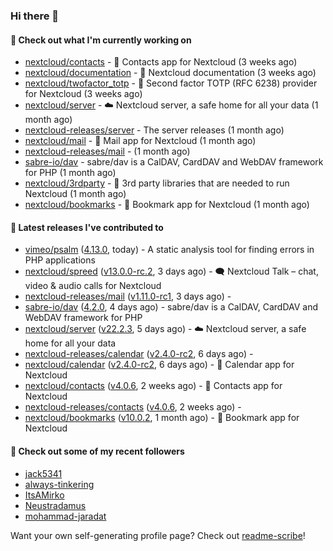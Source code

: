 ### Hi there 👋

#### 👷 Check out what I'm currently working on

- [nextcloud/contacts](https://github.com/nextcloud/contacts) - 📇 Contacts app for Nextcloud (3 weeks ago)
- [nextcloud/documentation](https://github.com/nextcloud/documentation) - 📘 Nextcloud documentation (3 weeks ago)
- [nextcloud/twofactor_totp](https://github.com/nextcloud/twofactor_totp) - 🔑 Second factor TOTP (RFC 6238) provider for Nextcloud (3 weeks ago)
- [nextcloud/server](https://github.com/nextcloud/server) - ☁️ Nextcloud server, a safe home for all your data (1 month ago)
- [nextcloud-releases/server](https://github.com/nextcloud-releases/server) - The server releases (1 month ago)
- [nextcloud/mail](https://github.com/nextcloud/mail) - 💌 Mail app for Nextcloud (1 month ago)
- [nextcloud-releases/mail](https://github.com/nextcloud-releases/mail) -  (1 month ago)
- [sabre-io/dav](https://github.com/sabre-io/dav) - sabre/dav is a CalDAV, CardDAV and WebDAV framework for PHP (1 month ago)
- [nextcloud/3rdparty](https://github.com/nextcloud/3rdparty) - :battery: 3rd party libraries that are needed to run Nextcloud (1 month ago)
- [nextcloud/bookmarks](https://github.com/nextcloud/bookmarks) - 🔖 Bookmark app for Nextcloud (1 month ago)

#### 🔭 Latest releases I've contributed to

- [vimeo/psalm](https://github.com/vimeo/psalm) ([4.13.0](https://github.com/vimeo/psalm/releases/tag/4.13.0), today) - A static analysis tool for finding errors in PHP applications
- [nextcloud/spreed](https://github.com/nextcloud/spreed) ([v13.0.0-rc.2](https://github.com/nextcloud/spreed/releases/tag/v13.0.0-rc.2), 3 days ago) - 🗨️ Nextcloud Talk – chat, video &amp; audio calls for Nextcloud
- [nextcloud-releases/mail](https://github.com/nextcloud-releases/mail) ([v1.11.0-rc1](https://github.com/nextcloud-releases/mail/releases/tag/v1.11.0-rc1), 3 days ago) - 
- [sabre-io/dav](https://github.com/sabre-io/dav) ([4.2.0](https://github.com/sabre-io/dav/releases/tag/4.2.0), 4 days ago) - sabre/dav is a CalDAV, CardDAV and WebDAV framework for PHP
- [nextcloud/server](https://github.com/nextcloud/server) ([v22.2.3](https://github.com/nextcloud/server/releases/tag/v22.2.3), 5 days ago) - ☁️ Nextcloud server, a safe home for all your data
- [nextcloud-releases/calendar](https://github.com/nextcloud-releases/calendar) ([v2.4.0-rc2](https://github.com/nextcloud-releases/calendar/releases/tag/v2.4.0-rc2), 6 days ago) - 
- [nextcloud/calendar](https://github.com/nextcloud/calendar) ([v2.4.0-rc2](https://github.com/nextcloud/calendar/releases/tag/v2.4.0-rc2), 6 days ago) - 📆 Calendar app for Nextcloud
- [nextcloud/contacts](https://github.com/nextcloud/contacts) ([v4.0.6](https://github.com/nextcloud/contacts/releases/tag/v4.0.6), 2 weeks ago) - 📇 Contacts app for Nextcloud
- [nextcloud-releases/contacts](https://github.com/nextcloud-releases/contacts) ([v4.0.6](https://github.com/nextcloud-releases/contacts/releases/tag/v4.0.6), 2 weeks ago) - 
- [nextcloud/bookmarks](https://github.com/nextcloud/bookmarks) ([v10.0.2](https://github.com/nextcloud/bookmarks/releases/tag/v10.0.2), 1 month ago) - 🔖 Bookmark app for Nextcloud

#### 👯 Check out some of my recent followers

- [jack5341](https://github.com/jack5341)
- [always-tinkering](https://github.com/always-tinkering)
- [ItsAMirko](https://github.com/ItsAMirko)
- [Neustradamus](https://github.com/Neustradamus)
- [mohammad-jaradat](https://github.com/mohammad-jaradat)

Want your own self-generating profile page? Check out [readme-scribe](https://github.com/muesli/readme-scribe)!

